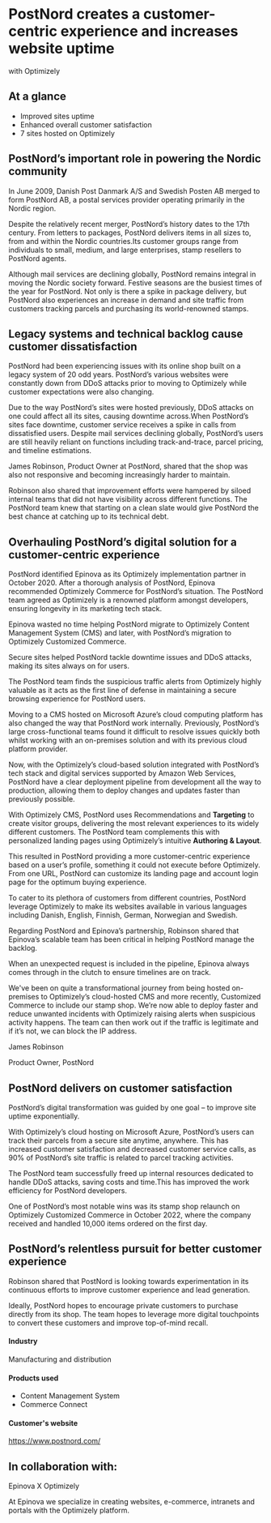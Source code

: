 # PostNord creates a customer-centric experience and increases website uptime

with Optimizely

## At a glance

- Improved sites uptime
- Enhanced overall customer satisfaction
- 7 sites hosted on Optimizely

## **PostNord’s important role in powering the Nordic community**

In June 2009, Danish Post Danmark A/S and Swedish Posten AB merged to form
PostNord AB, a postal services provider operating primarily in the Nordic
region.

Despite the relatively recent merger, PostNord’s history dates to the 17th
century. From letters to packages, PostNord delivers items in all sizes to, from
and within the Nordic countries.Its customer groups range from individuals to
small, medium, and large enterprises, stamp resellers to PostNord agents.

Although mail services are declining globally, PostNord remains integral in
moving the Nordic society forward. Festive seasons are the busiest times of the
year for PostNord. Not only is there a spike in package delivery, but PostNord
also experiences an increase in demand and site traffic from customers tracking
parcels and purchasing its world-renowned stamps.

## **Legacy systems and technical backlog cause customer dissatisfaction**

PostNord had been experiencing issues with its online shop built on a legacy
system of 20 odd years. PostNord’s various websites were constantly down from
DDoS attacks prior to moving to Optimizely while customer expectations were also
changing.

Due to the way PostNord’s sites were hosted previously, DDoS attacks on one
could affect all its sites, causing downtime across.When PostNord’s sites face
downtime, customer service receives a spike in calls from dissatisfied users.
Despite mail services declining globally, PostNord’s users are still heavily
reliant on functions including track-and-trace, parcel pricing, and timeline
estimations.

James Robinson, Product Owner at PostNord, shared that the shop was also not
responsive and becoming increasingly harder to maintain.

Robinson also shared that improvement efforts were hampered by siloed internal
teams that did not have visibility across different functions. The PostNord team
knew that starting on a clean slate would give PostNord the best chance at
catching up to its technical debt.

## **Overhauling PostNord’s digital solution for a customer-centric experience**

PostNord identified Epinova as its Optimizely implementation partner in October 2020. After a thorough analysis of PostNord, Epinova recommended Optimizely
Commerce for PostNord’s situation. The PostNord team agreed as Optimizely is a
renowned platform amongst developers, ensuring longevity in its marketing tech
stack.

Epinova wasted no time helping PostNord migrate to Optimizely Content Management
System (CMS) and later, with PostNord’s migration to Optimizely Customized
Commerce.

Secure sites helped PostNord tackle downtime issues and DDoS attacks, making its
sites always on for users.

The PostNord team finds the suspicious traffic alerts from Optimizely highly
valuable as it acts as the first line of defense in maintaining a secure
browsing experience for PostNord users.

Moving to a CMS hosted on Microsoft Azure’s cloud computing platform has also
changed the way that PostNord work internally. Previously, PostNord’s large
cross-functional teams found it difficult to resolve issues quickly both whilst
working with an on-premises solution and with its previous cloud platform
provider.

Now, with the Optimizely’s cloud-based solution integrated with PostNord’s tech
stack and digital services supported by Amazon Web Services, PostNord have a
clear deployment pipeline from development all the way to production, allowing
them to deploy changes and updates faster than previously possible.

With Optimizely CMS, PostNord uses Recommendations and **Targeting** to create
visitor groups, delivering the most relevant experiences to its widely different
customers. The PostNord team complements this with personalized landing pages
using Optimizely’s intuitive **Authoring & Layout**.

This resulted in PostNord providing a more customer-centric experience based on
a user’s profile, something it could not execute before Optimizely. From one
URL, PostNord can customize its landing page and account login page for the
optimum buying experience.

To cater to its plethora of customers from different countries, PostNord
leverage Optimizely to make its websites available in various languages
including Danish, English, Finnish, German, Norwegian and Swedish.

Regarding PostNord and Epinova’s partnership, Robinson shared that Epinova’s
scalable team has been critical in helping PostNord manage the backlog.

When an unexpected request is included in the pipeline, Epinova always comes
through in the clutch to ensure timelines are on track.

We've been on quite a transformational journey from being hosted on-premises to
Optimizely’s cloud-hosted CMS and more recently, Customized Commerce to include
our stamp shop. We’re now able to deploy faster and reduce unwanted incidents
with Optimizely raising alerts when suspicious activity happens. The team can
then work out if the traffic is legitimate and if it’s not, we can block the IP
address.

James Robinson

Product Owner, PostNord

## **PostNord delivers on customer satisfaction**

PostNord’s digital transformation was guided by one goal – to improve site
uptime exponentially.

With Optimizely’s cloud hosting on Microsoft Azure, PostNord’s users can track
their parcels from a secure site anytime, anywhere. This has increased customer
satisfaction and decreased customer service calls, as 90% of PostNord’s site
traffic is related to parcel tracking activities.

The PostNord team successfully freed up internal resources dedicated to handle
DDoS attacks, saving costs and time.This has improved the work efficiency for
PostNord developers.

One of PostNord’s most notable wins was its stamp shop relaunch on Optimizely
Customized Commerce in October 2022, where the company received and handled
10,000 items ordered on the first day.

## **PostNord’s relentless pursuit for better customer experience**

Robinson shared that PostNord is looking towards experimentation in its
continuous efforts to improve customer experience and lead generation.

Ideally, PostNord hopes to encourage private customers to purchase directly from
its shop. The team hopes to leverage more digital touchpoints to convert these
customers and improve top-of-mind recall.

#### Industry

Manufacturing and distribution

#### Products used

- Content Management System
- Commerce Connect

#### Customer's website

https://www.postnord.com/

## In collaboration with:

Epinova X Optimizely

At Epinova we specialize in creating websites, e-commerce, intranets and portals
with the Optimizely platform.
